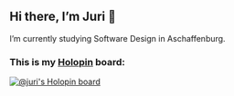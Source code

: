 ## Hi there, I’m Juri 👋
I’m currently studying Software Design in Aschaffenburg.
### This is my <a href="https://www.holopin.io/">Holopin</a> board:
[![@juri's Holopin board](https://holopin.me/juri)](https://holopin.io/@juri)

